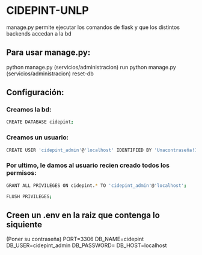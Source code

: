 # CIDEPINT-UNLP
manage.py permite ejecutar los comandos de flask y que los distintos backends accedan a la bd 
## Para usar manage.py:
python manage.py (servicios/administracion) run
python manage.py (servicios/administracion) reset-db
## Configuración:
### Creamos la bd:
```bash
CREATE DATABASE cidepint;
```

### Creamos un usuario:
```bash
CREATE USER 'cidepint_admin'@'localhost' IDENTIFIED BY 'Unacontraseña!123';
```

### Por ultimo, le damos al usuario recien creado todos los permisos:
```bash
GRANT ALL PRIVILEGES ON cidepint.* TO 'cidepint_admin'@'localhost';
```
```bash
FLUSH PRIVILEGES;
```

## Creen un .env en la raiz que contenga lo siquiente
(Poner su contraseña)
PORT=3306
DB_NAME=cidepint
DB_USER=cidepint_admin
DB_PASSWORD= 
DB_HOST=localhost